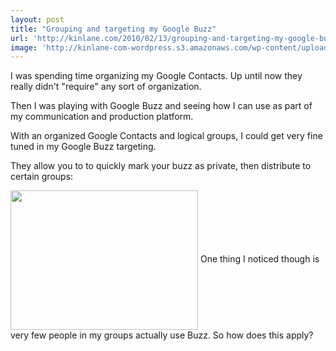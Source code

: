 ```yaml
---
layout: post
title: "Grouping and targeting my Google Buzz"
url: 'http://kinlane.com/2010/02/13/grouping-and-targeting-my-google-buzz/'
image: 'http://kinlane-com-wordpress.s3.amazonaws.com/wp-content/uploads/2010/02/Grouping-and-Organizing-300x223.png'
---
```


I was spending time organizing my Google Contacts. Up until now they really didn't "require" any sort of organization.

Then I was playing with Google Buzz and seeing how I can use as part of my communication and production platform.

With an organized Google Contacts and logical groups, I could get very fine tuned in my Google Buzz targeting.

They allow you to to quickly mark your buzz as private, then distribute to certain groups:

<img class="size-medium wp-image-1265 aligncenter" title="Grouping and Organizing" src="http://kinlane-com-wordpress.s3.amazonaws.com/wp-content/uploads/2010/02/Grouping-and-Organizing-300x223.png" alt="" width="300" height="223" align="center" /> One thing I noticed though is very few people in my groups actually use Buzz. So how does this apply?